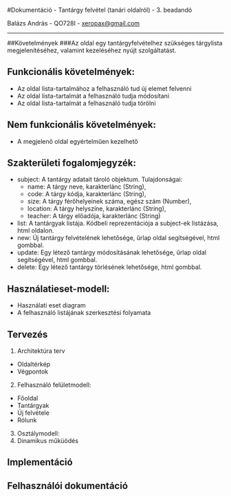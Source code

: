 #Dokumentáció - Tantárgy felvétel (tanári oldalról) - 3. beadandó

Balázs András - QO728I - xeropax@gmail.com

------

##Követelmények
###Az oldal egy tantárgyfelvételhez szükséges tárgylista megjelenítéséhez, valamint kezeléséhez nyújt szolgáltatást.
## Funkcionális követelmények:
  * Az oldal lista-tartalmához a felhasználó tud új elemet felvenni
  * Az oldal lista-tartalmát a felhasználó tudja módosítani
  * Az oldal lista-tartalmát a felhasználó tudja törölni
## Nem funkcionális követelmények:
  * A megjelenő oldal egyértelműen kezelhető
## Szakterületi fogalomjegyzék:
  * subject: A tantárgy adatait tároló objektum. Tulajdonságai:
    * name: A tárgy neve, karakterlánc (String),
    * code: A tárgy kódja, karakterlánc (String),
    * size: A tárgy férőhelyeinek száma, egész szám (Number),
    * location: A tárgy helyszíne, karakterlánc (String),
    * teacher: A tárgy előadója, karakterlánc (String)
  * list: A tantárgyak listája. Kódbeli reprezentációja a subject-ek listázása, html oldalon.
  * new: Új tantárgy felvételének lehetősége, űrlap oldal segítségével, html gombbal.
  * update: Egy létező tantárgy módosításának lehetősége, űrlap oldal segítségével, html gombbal.
  * delete: Egy létező tantárgy törlésének lehetősége, html gombbal.
## Használatieset-modell:
 * Használati eset diagram
 * A felhasználó listájának szerkesztési folyamata
## Tervezés
 1. Architektúra terv
  * Oldaltérkép
  * Végpontok
 2. Felhasználó felületmodell:
  * Főoldal
  * Tantárgyak
  * Új felvétele
  * Rólunk
 3. Osztálymodell:
 4. Dinamikus műküödés
## Implementáció
## Felhasználói dokumentáció

